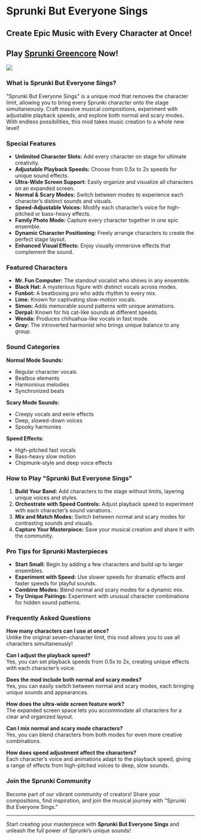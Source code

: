 # Sprunki But Everyone Sings
## Create Epic Music with Every Character at Once!

## Play [Sprunki Greencore](https://sprunkiincredibox.app/sprunki-but-everyone-sings) Now!

![](https://sprunkiincredibox.app/images/sprunki-greencore.webp)

### What is Sprunki But Everyone Sings?
"Sprunki But Everyone Sings" is a unique mod that removes the character limit, allowing you to bring every Sprunki character onto the stage simultaneously. Craft massive musical compositions, experiment with adjustable playback speeds, and explore both normal and scary modes. With endless possibilities, this mod takes music creation to a whole new level!

### Special Features
- **Unlimited Character Slots:** Add every character on stage for ultimate creativity.
- **Adjustable Playback Speeds:** Choose from 0.5x to 2x speeds for unique sound effects.
- **Ultra-Wide Screen Support:** Easily organize and visualize all characters on an expanded screen.
- **Normal & Scary Modes:** Switch between modes to experience each character’s distinct sounds and visuals.
- **Speed-Adjustable Voices:** Modify each character’s voice for high-pitched or bass-heavy effects.
- **Family Photo Mode:** Capture every character together in one epic ensemble.
- **Dynamic Character Positioning:** Freely arrange characters to create the perfect stage layout.
- **Enhanced Visual Effects:** Enjoy visually immersive effects that complement the sound.

### Featured Characters
- **Mr. Fun Computer:** The standout vocalist who shines in any ensemble.
- **Black Hat:** A mysterious figure with distinct vocals across modes.
- **Funbot:** A beatboxing pro who adds rhythm to every mix.
- **Lime:** Known for captivating slow-motion vocals.
- **Simon:** Adds memorable sound patterns with unique animations.
- **Derpal:** Known for his cat-like sounds at different speeds.
- **Wenda:** Produces chihuahua-like vocals in fast mode.
- **Gray:** The introverted harmonist who brings unique balance to any group.

### Sound Categories
**Normal Mode Sounds:**
- Regular character vocals
- Beatbox elements
- Harmonious melodies
- Synchronized beats

**Scary Mode Sounds:**
- Creepy vocals and eerie effects
- Deep, slowed-down voices
- Spooky harmonies

**Speed Effects:**
- High-pitched fast vocals
- Bass-heavy slow motion
- Chipmunk-style and deep voice effects

### How to Play "Sprunki But Everyone Sings"
1. **Build Your Band:** Add characters to the stage without limits, layering unique voices and styles.
2. **Orchestrate with Speed Controls:** Adjust playback speed to experiment with each character’s sound variations.
3. **Mix and Match Modes:** Switch between normal and scary modes for contrasting sounds and visuals.
4. **Capture Your Masterpiece:** Save your musical creation and share it with the community.

### Pro Tips for Sprunki Masterpieces
- **Start Small:** Begin by adding a few characters and build up to larger ensembles.
- **Experiment with Speed:** Use slower speeds for dramatic effects and faster speeds for playful sounds.
- **Combine Modes:** Blend normal and scary modes for a dynamic mix.
- **Try Unique Pairings:** Experiment with unusual character combinations for hidden sound patterns.

### Frequently Asked Questions
**How many characters can I use at once?**  
Unlike the original seven-character limit, this mod allows you to use all characters simultaneously!

**Can I adjust the playback speed?**  
Yes, you can set playback speeds from 0.5x to 2x, creating unique effects with each character’s voice.

**Does the mod include both normal and scary modes?**  
Yes, you can easily switch between normal and scary modes, each bringing unique sounds and appearances.

**How does the ultra-wide screen feature work?**  
The expanded screen space lets you accommodate all characters for a clear and organized layout.

**Can I mix normal and scary mode characters?**  
Yes, you can blend characters from both modes for even more creative combinations.

**How does speed adjustment affect the characters?**  
Each character’s voice and animations adapt to the playback speed, giving a range of effects from high-pitched voices to deep, slow sounds.

### Join the Sprunki Community
Become part of our vibrant community of creators! Share your compositions, find inspiration, and join the musical journey with "Sprunki But Everyone Sings."

---
Start creating your masterpiece with **Sprunki But Everyone Sings** and unleash the full power of Sprunki’s unique sounds!

